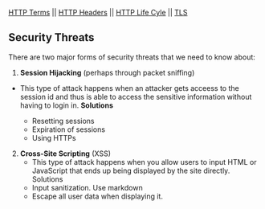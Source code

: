 [HTTP Terms](http.md)  || [HTTP Headers](http_header.md) || [HTTP Life Cyle](http_life_cycle.md) || [TLS](transport_layer_security.md)

## Security Threats

There are two major forms of security threats that we need to know about:

1. __Session Hijacking__ (perhaps through packet sniffing)
 * This type of attack happens when an attacker gets acceess to the session id and thus is able to access the sensitive information without having to login in. 
   __Solutions__

   * Resetting sessions
   * Expiration of sessions
   * Using HTTPs

2. __Cross-Site Scripting__ (XSS)
    * This type of attack happens when you allow users to input HTML or JavaScript that ends up being displayed by the site directly.
  Solutions
    * Input sanitization. Use markdown
    * Escape all user data when displaying it.